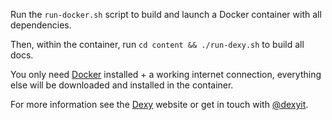 Run the `run-docker.sh` script to build and launch a Docker container with all dependencies.

Then, within the container, run `cd content && ./run-dexy.sh` to build all docs.

You only need [Docker](https://www.docker.io/) installed + a working internet
connection, everything else will be downloaded and installed in the container.

For more information see the [Dexy](http://dexy.it) website or get in touch with [@dexyit](http://twitter.com/dexyit).
